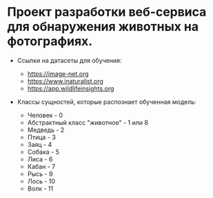 # Проект разработки веб-сервиса для обнаружения животных на фотографиях.

* Ссылки на датасеты для обучения:
  - https://image-net.org
  - https://www.inaturalist.org
  - https://app.wildlifeinsights.org

* Классы сущностей, которые распознает обученная модель:
  - Человек - 0
  - Абстрактный класс "животное" - 1 или 8
  - Медведь - 2
  - Птица - 3
  - Заяц - 4
  - Собака - 5
  - Лиса - 6
  - Кабан - 7
  - Рысь - 9
  - Лось - 10
  - Волк - 11

